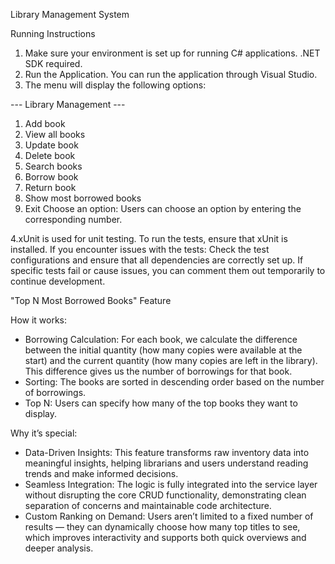 Library Management System

Running Instructions
1. Make sure your environment is set up for running C# applications. .NET SDK required.
2. Run the Application. You can run the application through Visual Studio.
3. The menu will display the following options:

--- Library Management ---
1. Add book
2. View all books
3. Update book
4. Delete book
5. Search books
6. Borrow book
7. Return book
8. Show most borrowed books
0. Exit
Choose an option: 
Users can choose an option by entering the corresponding number.

4.xUnit is used for unit testing. To run the tests, ensure that xUnit is installed.
  If you encounter issues with the tests:
  Check the test configurations and ensure that all dependencies are correctly set up.
  If specific tests fail or cause issues, you can comment them out temporarily to continue development.

"Top N Most Borrowed Books" Feature

How it works:
- Borrowing Calculation: For each book, we calculate the difference between the initial quantity (how many copies were available at the start) and the current quantity (how many copies are left in the library). This difference gives us the number of borrowings for that book.
- Sorting: The books are sorted in descending order based on the number of borrowings.
- Top N: Users can specify how many of the top books they want to display.

Why it’s special:
- Data-Driven Insights: This feature transforms raw inventory data into meaningful insights, helping librarians and users understand reading trends and make informed decisions.
- Seamless Integration: The logic is fully integrated into the service layer without disrupting the core CRUD functionality, demonstrating clean separation of concerns and maintainable code architecture.
- Custom Ranking on Demand: Users aren’t limited to a fixed number of results — they can dynamically choose how many top titles to see, which improves interactivity and supports both quick overviews and deeper analysis.

